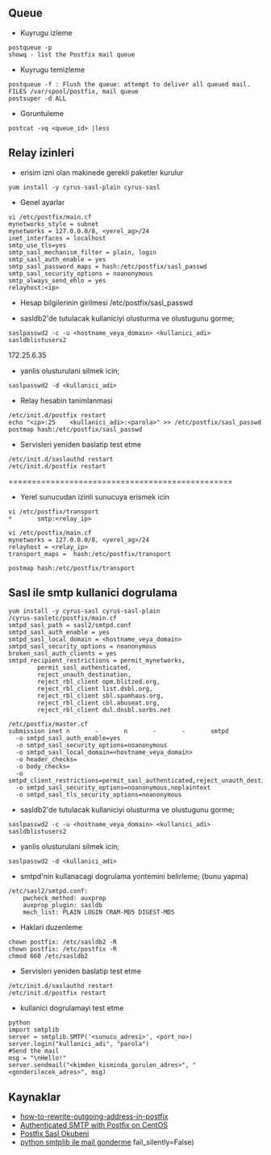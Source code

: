 Queue 
---

* Kuyrugu izleme
```
postqueue -p
showq - list the Postfix mail queue
```

* Kuyrugu temizleme
```
postqueue -f : Flush the queue: attempt to deliver all queued mail.
FILES /var/spool/postfix, mail queue
postsuper -d ALL
```

* Goruntuleme
```
postcat -vq <queue_id> |less
```

Relay izinleri 
---

* erisim izni olan makinede gerekli paketler kurulur
```
yum install -y cyrus-sasl-plain cyrus-sasl
```
- Genel ayarlar
```
vi /etc/postfix/main.cf
mynetworks_style = subnet
mynetworks = 127.0.0.0/8, <yerel_ag>/24
inet_interfaces = localhost
smtp_use_tls=yes
smtp_sasl_mechanism_filter = plain, login
smtp_sasl_auth_enable = yes
smtp_sasl_password_maps = hash:/etc/postfix/sasl_passwd
smtp_sasl_security_options = noanonymous
smtp_always_send_ehlo = yes
relayhost:<ip>
```

- Hesap bilgilerinin girilmesi
/etc/postfix/sasl_passwd

* sasldb2'de tutulacak kullaniciyi olusturma ve olustugunu gorme;
```
saslpasswd2 -c -u <hostname_veya_domain> <kullanici_adi>
sasldblistusers2 
```
172.25.6.35
* yanlis olusturulani silmek icin;
```
saslpasswd2 -d <kullanici_adi>
```
- Relay hesabin tanimlanmasi
```
/etc/init.d/postfix restart
echo "<ip>:25    <kullanici_adi>:<parola>" >> /etc/postfix/sasl_passwd
postmap hash:/etc/postfix/sasl_passwd
```

* Servisleri yeniden baslatip test etme 
```
/etc/init.d/saslauthd restart
/etc/init.d/postfix restart
```

================================================



* Yerel sunucudan izinli sunucuya erismek icin
```
vi /etc/postfix/transport
*       smtp:<relay_ip>

vi /etc/postfix/main.cf
mynetworks = 127.0.0.0/8, <yerel_ag>/24
relayhost = <relay_ip>
transport_maps =  hash:/etc/postfix/transport

postmap hash:/etc/postfix/transport
```

Sasl ile smtp kullanici dogrulama 
---

```
yum install -y cyrus-sasl cyrus-sasl-plain
/cyrus-sasletc/postfix/main.cf
smtpd_sasl_path = sasl2/smtpd.conf
smtpd_sasl_auth_enable = yes
smtpd_sasl_local_domain = <hostname_veya_domain>
smtpd_sasl_security_options = noanonymous
broken_sasl_auth_clients = yes
smtpd_recipient_restrictions = permit_mynetworks,
        permit_sasl_authenticated,
        reject_unauth_destination,
        reject_rbl_client opm.blitzed.org,
        reject_rbl_client list.dsbl.org,
        reject_rbl_client sbl.spamhaus.org,
        reject_rbl_client cbl.abuseat.org,
        reject_rbl_client dul.dnsbl.sorbs.net

/etc/postfix/master.cf
submission inet n       -       n       -       -       smtpd
  -o smtpd_sasl_auth_enable=yes
  -o smtpd_sasl_security_options=noanonymous
  -o smtpd_sasl_local_domain=<hostname_veya_domain>
  -o header_checks=
  -o body_checks=
  -o smtpd_client_restrictions=permit_sasl_authenticated,reject_unauth_destination
  -o smtpd_sasl_security_options=noanonymous,noplaintext
  -o smtpd_sasl_tls_security_options=noanonymous
```

* sasldb2'de tutulacak kullaniciyi olusturma ve olustugunu gorme;
```
saslpasswd2 -c -u <hostname_veya_domain> <kullanici_adi>
sasldblistusers2 
```
* yanlis olusturulani silmek icin;
```
saslpasswd2 -d <kullanici_adi>
```

* smtpd'nin kullanacagi dogrulama yontemini belirleme; (bunu yapma)
```
/etc/sasl2/smtpd.conf:
    pwcheck_method: auxprop
    auxprop_plugin: sasldb
    mech_list: PLAIN LOGIN CRAM-MD5 DIGEST-MD5
```

* Haklari duzenleme
```
chown postfix: /etc/sasldb2 -R
chown postfix: /etc/postfix -R
chmod 660 /etc/sasldb2
```

* Servisleri yeniden baslatip test etme 
```
/etc/init.d/saslauthd restart
/etc/init.d/postfix restart
```

* kullanici dogrulamayi test etme

```
python
import smtplib
server = smtplib.SMTP('<sunucu_adresi>', <port_no>)
server.login("kullanici_adi", "parola")
#Send the mail
msg = "\nHello!" 
server.sendmail("<kimden_kisminda_gorulen_adres>", "<gonderilecek_adres>", msg)
```

Kaynaklar
---

* [how-to-rewrite-outgoing-address-in-postfix](http://semi-legitimate.com/blog/item/how-to-rewrite-outgoing-address-in-postfix)
* [Authenticated SMTP with Postfix on CentOS](http://blog.penumbra.be/2010/04/authenticated-smtp-postfix/)
* [Postfix Sasl Okubeni](http://www.postfix.org/SASL_README.html)
* [python smtplib ile mail gonderme](http://www.pythonforbeginners.com/code-snippets-source-code/using-python-to-send-email)
fail_silently=False)


